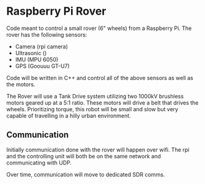 # Raspberry Pi Rover

Code meant to control a small rover (6" wheels) from a Raspberry Pi. The rover has the following sensors:

- Camera (rpi camera)
- Ultrasonic ()
- IMU (MPU 6050)
- GPS (Goouuu GT-U7)

Code will be written in C++ and control all of the above sensors as well as the motors. 

The Rover will use a Tank Drive system utilizing two 1000kV brushless motors geared up at a 5:1 ratio. These motors will drive a belt that drives the wheels. Prioritizing torque, this robot will be small and slow but very capable of travelling in a hilly urban environment. 

## Communication

Initially communication done with the rover will happen over wifi. The rpi and the controlling unit will both be on the same network and communicating with UDP. 

Over time, communication will move to dedicated SDR comms. 
